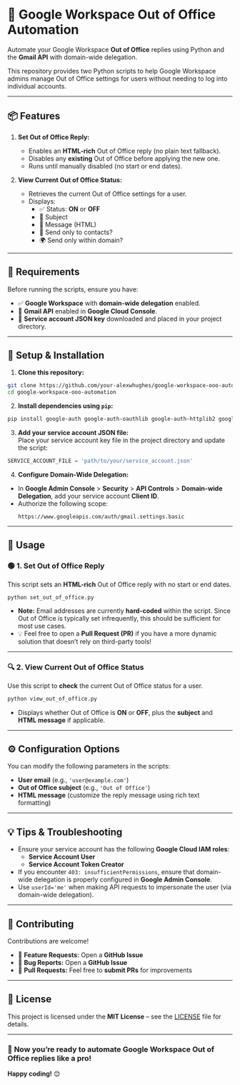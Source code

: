 # 🚀 Google Workspace Out of Office Automation

Automate your Google Workspace **Out of Office** replies using Python and the **Gmail API** with domain-wide delegation.  

This repository provides two Python scripts to help Google Workspace admins manage Out of Office settings for users without needing to log into individual accounts.

---

## 📦 **Features**

1. **Set Out of Office Reply:**  
   - Enables an **HTML-rich** Out of Office reply (no plain text fallback).
   - Disables any **existing** Out of Office before applying the new one.
   - Runs until manually disabled (no start or end dates).

2. **View Current Out of Office Status:**  
   - Retrieves the current Out of Office settings for a user.
   - Displays:
     - ✅ Status: **ON** or **OFF**  
     - 📝 Subject  
     - 💬 Message (HTML)  
     - 📧 Send only to contacts?  
     - 🌍 Send only within domain?  

---

## 💼 **Requirements**

Before running the scripts, ensure you have:
- ✅ **Google Workspace** with **domain-wide delegation** enabled.
- 📧 **Gmail API** enabled in **Google Cloud Console**.
- 🔑 **Service account JSON key** downloaded and placed in your project directory.

---

## 🧩 **Setup & Installation**

1. **Clone this repository:**
```bash
git clone https://github.com/your-alexwhughes/google-workspace-ooo-automation.git
cd google-workspace-ooo-automation
```

2. **Install dependencies using `pip`:**
```bash
pip install google-auth google-auth-oauthlib google-auth-httplib2 google-api-python-client
```

3. **Add your service account JSON file:**  
Place your service account key file in the project directory and update the script:
```python
SERVICE_ACCOUNT_FILE = 'path/to/your/service_account.json'
```

4. **Configure Domain-Wide Delegation:**  
- In **Google Admin Console** > **Security** > **API Controls** > **Domain-wide Delegation**, add your service account **Client ID**.  
- Authorize the following scope:
  ```plaintext
  https://www.googleapis.com/auth/gmail.settings.basic
  ```

---

## 💾 **Usage**

### 🟢 **1. Set Out of Office Reply**
This script sets an **HTML-rich** Out of Office reply with no start or end dates.

```bash
python set_out_of_office.py
```
- **Note:** Email addresses are currently **hard-coded** within the script. Since Out of Office is typically set infrequently, this should be sufficient for most use cases.  
- 💡 Feel free to open a **Pull Request (PR)** if you have a more dynamic solution that doesn’t rely on third-party tools!

---

### 🔍 **2. View Current Out of Office Status**
Use this script to **check** the current Out of Office status for a user.

```bash
python view_out_of_office.py
```
- Displays whether Out of Office is **ON** or **OFF**, plus the **subject** and **HTML message** if applicable.

---

## ⚙️ **Configuration Options**
You can modify the following parameters in the scripts:
- **User email** (e.g., `'user@example.com'`)
- **Out of Office subject** (e.g., `'Out of Office'`)
- **HTML message** (customize the reply message using rich text formatting)

---

## 💡 **Tips & Troubleshooting**
- Ensure your service account has the following **Google Cloud IAM roles**:
  - **Service Account User**  
  - **Service Account Token Creator**
- If you encounter `403: insufficientPermissions`, ensure that domain-wide delegation is properly configured in **Google Admin Console**.
- Use `userId='me'` when making API requests to impersonate the user (via domain-wide delegation).

---

## 👥 **Contributing**
Contributions are welcome!  
- 📝 **Feature Requests:** Open a **GitHub Issue**  
- 🐛 **Bug Reports:** Open a **GitHub Issue**  
- 💾 **Pull Requests:** Feel free to **submit PRs** for improvements

---

## 📜 **License**
This project is licensed under the **MIT License** – see the [LICENSE](LICENSE) file for details.

---

### 🚀 **Now you’re ready to automate Google Workspace Out of Office replies like a pro!**  
**Happy coding!** 😊

